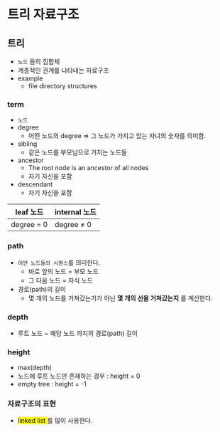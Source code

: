 # 트리 자료구조

## 트리

- `노드` 들의 집합체
- 계층적인 관계를 나타내는 자료구조
- example
    - file directory structures

### term

- `노드`
- degree
    - 어떤 노드의 degree ⇒ 그 노드가 가지고 있는 자녀의 숫자를 의미함.
- sibling
    - 같은 노드를 부모님으로 가지는 노드들
- ancestor
    - The root node is an ancestor of all nodes
    - 자기 자신을 포함
- descendant
    - 자기 자신을 포함

| leaf 노드  | internal 노드 |
| --- | --- |
| degree = 0  | degree ≠ 0 |

### path

- `어떤 노드들의 시퀀스`를 의미한다.
    - 바로 앞의 노드 = 부모 노드
    - 그 다음 노드 = 자식 노드
- 경로(path)의 길이
    - 몇 개의 노드를 거쳐갔는가가 아닌 __몇 개의 선을 거쳐갔는지__ 를 계산한다.
    

### depth

- 루트 노드 ~ 해당 노드 까지의 경로(path) 길이

### height

- max(depth)
- 노드에 루트 노드만 존재하는 경우 : height = 0
- empty tree : height = -1

### 자료구조의 표현

- <mark> linked list </mark>를 많이 사용한다.
